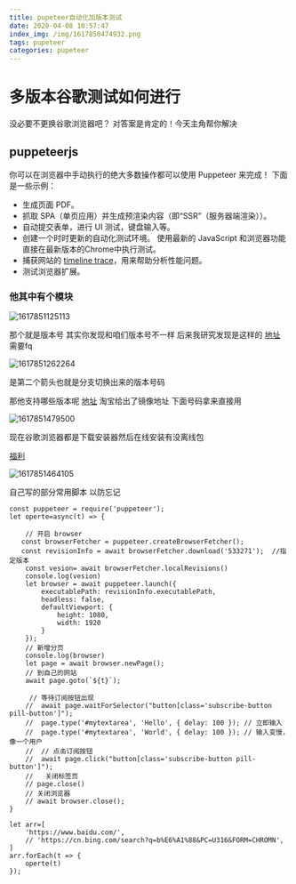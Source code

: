 ```yaml
---
title: pupeteer自动化加版本测试
date: 2020-04-08 10:57:47
index_img: /img/1617850474932.png
tags: pupeteer 
categories: pupeteer
---
```


# 多版本谷歌测试如何进行

没必要不更换谷歌浏览器吧？ 对答案是肯定的！今天主角帮你解决

## puppeteerjs

你可以在浏览器中手动执行的绝大多数操作都可以使用 Puppeteer 来完成！ 下面是一些示例：

- 生成页面 PDF。
- 抓取 SPA（单页应用）并生成预渲染内容（即“SSR”（服务器端渲染））。
- 自动提交表单，进行 UI 测试，键盘输入等。
- 创建一个时时更新的自动化测试环境。 使用最新的 JavaScript 和浏览器功能直接在最新版本的Chrome中执行测试。
- 捕获网站的 [timeline trace](https://developers.google.com/web/tools/chrome-devtools/evaluate-performance/reference)，用来帮助分析性能问题。
- 测试浏览器扩展。

### 他其中有个模块

![1617851125113](1617851125113.png)

那个就是版本号 其实你发现和咱们版本号不一样 后来我研究发现是这样的   [地址](https://omahaproxy.appspot.com/)   需要fq

![1617851262264](1617851262264.png)

是第二个箭头也就是分支切换出来的版本号码

那他支持哪些版本呢  [地址](https://npm.taobao.org/mirrors/chromium-browser-snapshots/Win_x64/)   淘宝给出了镜像地址   下面号码拿来直接用

![1617851479500](1617851479500.png)

现在谷歌浏览器都是下载安装器然后在线安装有没离线包 

[福利](https://www.chromedownloads.net/chrome64win-stable/)

![1617851464105](1617851464105.png)



自己写的部分常用脚本 以防忘记

```
const puppeteer = require('puppeteer');
let operte=async(t) => {

    // 开启 browser
   const browserFetcher = puppeteer.createBrowserFetcher();
   const revisionInfo = await browserFetcher.download('533271');  //指定版本
    const vesion= await browserFetcher.localRevisions()
    console.log(vesion)
    let browser = await puppeteer.launch({
        executablePath: revisionInfo.executablePath,
        headless: false,
        defaultViewport: {
            height: 1080,
            width: 1920
        }
    });
    // 新增分页
    console.log(browser)
    let page = await browser.newPage();
    // 到自己的网站
    await page.goto(`${t}`);

     // 等待订阅按钮出现
    //  await page.waitForSelector("button[class='subscribe-button pill-button']");
    //  page.type('#mytextarea', 'Hello', { delay: 100 }); // 立即输入
    //  page.type('#mytextarea', 'World', { delay: 100 }); // 输入变慢，像一个用户
    //  // 点击订阅按钮
    //  await page.click("button[class='subscribe-button pill-button']");
    //   关闭标签页
    // page.close()
    // 关闭浏览器
    // await browser.close();
}

let arr=[
    'https://www.baidu.com/',
    // 'https://cn.bing.com/search?q=b%E6%A1%88&PC=U316&FORM=CHROMN',
]
arr.forEach(t => {
    operte(t)
});
```

